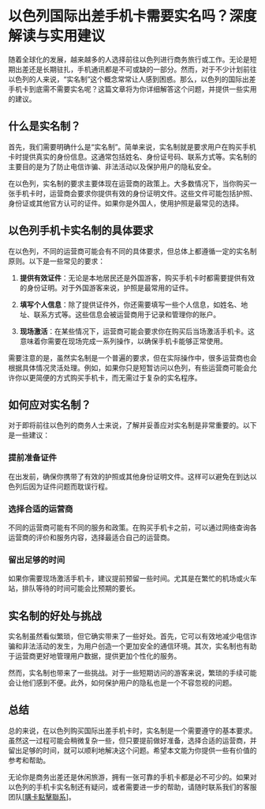 # 以色列国际出差手机卡需要实名吗？深度解读与实用建议

随着全球化的发展，越来越多的人选择前往以色列进行商务旅行或工作。无论是短期出差还是长期驻扎，手机通讯都是不可或缺的一部分。然而，对于不少计划前往以色列的人来说，“实名制”这个概念常常让人感到困惑。那么，以色列的国际出差手机卡到底需不需要实名呢？这篇文章将为你详细解答这个问题，并提供一些实用的建议。

## 什么是实名制？

首先，我们需要明确什么是“实名制”。简单来说，实名制就是要求用户在购买手机卡时提供真实的身份信息。这通常包括姓名、身份证号码、联系方式等。实名制的主要目的是为了防止电信诈骗、非法活动以及保护用户的隐私安全。

在以色列，实名制的要求主要体现在运营商的政策上。大多数情况下，当你购买一张手机卡时，运营商会要求你提供有效的身份证明文件。这些文件可能包括护照、身份证或其他官方认可的证件。如果你是外国人，使用护照是最常见的选择。

## 以色列手机卡实名制的具体要求

在以色列，不同的运营商可能会有不同的具体要求，但总体上都遵循一定的实名制原则。以下是一些常见的要求：

1. **提供有效证件**：无论是本地居民还是外国游客，购买手机卡时都需要提供有效的身份证明。对于外国游客来说，护照是最常用的证件。

2. **填写个人信息**：除了提供证件外，你还需要填写一些个人信息，如姓名、地址、联系方式等。这些信息会被运营商用于记录和管理你的账户。

3. **现场激活**：在某些情况下，运营商可能会要求你在购买后当场激活手机卡。这意味着你需要在现场完成一系列操作，以确保手机卡能够正常使用。

需要注意的是，虽然实名制是一个普遍的要求，但在实际操作中，很多运营商也会根据具体情况灵活处理。例如，如果你只是短暂访问以色列，有些运营商可能会允许你以更简便的方式购买手机卡，而无需过于复杂的实名程序。

## 如何应对实名制？

对于即将前往以色列的商务人士来说，了解并妥善应对实名制是非常重要的。以下是一些建议：

### 提前准备证件

在出发前，确保你携带了有效的护照或其他身份证明文件。这样可以避免在到达以色列后因为证件问题而耽误行程。

### 选择合适的运营商

不同的运营商可能有不同的服务和政策。在购买手机卡之前，可以通过网络查询各运营商的评价和服务内容，选择最适合自己的运营商。

### 留出足够的时间

如果你需要现场激活手机卡，建议提前预留一些时间。尤其是在繁忙的机场或火车站，排队等待的时间可能会比预期的要长。

## 实名制的好处与挑战

实名制虽然看似繁琐，但它确实带来了一些好处。首先，它可以有效地减少电信诈骗和非法活动的发生，为用户创造一个更加安全的通信环境。其次，实名制也有助于运营商更好地管理用户数据，提供更加个性化的服务。

然而，实名制也带来了一些挑战。对于一些短期访问的游客来说，繁琐的手续可能会让他们感到不便。此外，如何保护用户的隐私也是一个不容忽视的问题。

## 总结

总的来说，在以色列购买国际出差手机卡时，实名制是一个需要遵守的基本要求。虽然这一过程可能会稍微复杂一些，但只要提前做好准备，选择合适的运营商，并留出足够的时间，就可以顺利地解决这个问题。希望本文能为你提供一些有价值的参考和帮助。

无论你是商务出差还是休闲旅游，拥有一张可靠的手机卡都是必不可少的。如果对以色列的手机卡实名制还有疑问，或者需要进一步的帮助，请随时联系我们的客服团队[[購卡點擊聯系](https://t.me/s/esim1088)]。